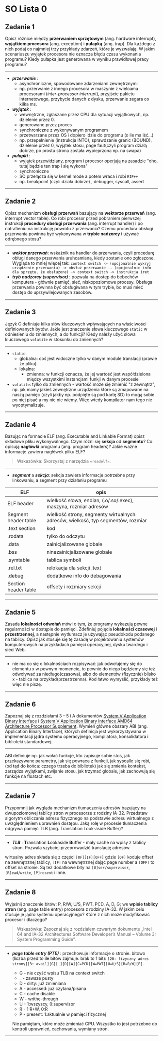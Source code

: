 # SO Lista 0

## **Zadanie 1**

Opisz różnice między **przerwaniem sprzętowym** (ang. hardware interrupt), **wyjątkiem procesora** (ang. exception) i **pułapką** (ang. trap). Dla każdego z nich podaj co najmniej trzy przykłady zdarzeń, które je wyzwalają. W jakim scenariuszu wyjątek procesora nie oznacza błędu czasu wykonania programu? Kiedy pułapka jest generowana w wyniku prawidłowej pracy programu?

---

* ***przerwanie*** :
  * asynchroniczne, spowodowane zdarzeniami zewnętrznymi
  * np. przerwanie z innego procesora w maszynie z wieloama procesorami (*inter-processor interrupt*), przyjście pakietu internetowego, przybycie danych z dysku, przerwanie zegara co kilka ms.
* ***wyjątek*** :
  * wewnętrzne, zgłaszane przez CPU dla sytuacji wyjątkowych, np. dzielenie przez 0.
  * generowane przez proces
  * synchroniczne z wykonywanym programem
  * przetwarzane przez OS i dopiero idzie do programu (o ile ma iść...)
  * np. przepełnienie (instrukcja INTO), sprawdzanie granic (BOUND), dzielenie przez 0, wyjątek stosu, page faut(czyli program działą dobrze, po prostu strona została wypieprzona np. na swapa)
* ***pułapki*** :
  * wyjątek przewidziany, program i procesor operjują na zasadzie "oho, tutaj będzie ten trap i się wykona"
  * synchroniczne
  * SO przełącza się w kernel mode a potem wraca i robi `RIP++`
  * np. breakpoint (czyli działa dobrze) , debugger, syscall, assert

---

## **Zadanie 2**

Opisz mechanizm **obsługi przerwań** bazujący na **wektorze przerwań** (ang. interrupt vector table). Co robi procesor przed pobraniem pierwszej instrukcji **procedury obsługi przerwania** (ang. interrupt handler) i po natrafieniu na instrukcję powrotu z przerwania? Czemu procedura obsługi przerwania powinna być wykonywana w **trybie nadzorcy** i używać odrębnego stosu?

---

* ***wektor przerwań***: wskaźnik na handler do przerwania, czyli procedurę obługi danego przerwania uruhcamianą, kiedy zostanie ono zgłoszone. Wygląda to mniej więcej tak: `context switch -> (opcjonalnie wykryj urządzenie przerwania) -> obsłuż przerwanie -. (opcjonalnie info dla sprzętu, że obsłużone) -> context switch -> instrukcja iret`
* ***tryb nadzorcy (supervisor)*** : pozwala na dostęp do bebechów komputera - głównie pamięć, sieć, niskopoziomowe procesy. Obsługa przerwania powinna być obsługiwana w tym trybie, bo musi mieć dostęp do uprzywilejowanych zasobów.

---

## **Zadanie 3**

Język C definiuje kilka słów kluczowych wpływających na właściwości definiowanych bytów. Jakie jest znaczenie słowa kluczowego `static` w odniesieniu do zmiennych, a do funkcji? Kiedy należy użyć słowa kluczowego `volatile` w stosunku do zmiennych?

---

* `static`:
  * globalna: coś jest widoczne tylko w danym module translacji (prawie że pliku)
  * lokalna:
    * zmienna: w funkcji oznacza, że jej wartość jest współdzielona między wszystkimi instancjami funkji w danym procesie
* `volatile`: tylko do zmiennych - wartość moze się zmienić "z zewnątrz", np. jak mamy jakieś zewnętrzne urządzenia które są zmapowane na naszą pamięć (czyli jakby np. podpięte są pod kartę SD) to mogą sobie po niej pisać a my nic nie wiemy. Więc wtedy kompilator nam tego nie wyoptymalizuje.

---

## **Zadanie 4**

Bazując na formacie ELF (ang. Executable and Linkable Format) opisz składowe pliku wykonywalnego. Czym różni się **sekcja** od **segmentu**? Co opisują **nagłówki** programu (ang. program headers)? Jakie ważne informacje zawiera nagłówek pliku ELF?
> Wskazówka: Skorzystaj z narzędzia `«readelf»`.

---

* ***segment*** a ***sekcja***: sekcja zawiera informacje potrzebne przy linkowaniu, a segment przy działaniu programu

| ELF | opis |
| --- | --- |
| ELF header | wielkość słowa, endian, (.o/.so/.exec), maszyna, rozmiar adresów |
| Segment header table | wielkość strony, segmenty wirtualnych adresów, wielkość, typ segmentów, rozmiar |
| .text section | kod |
| .rodata | tylko do odczytu |
| .data | zainicjalizowane globale |
| .bss | ninezainicjalizowane globale |
| .symtable | tablica symboli |
| .rel.txt | relokacja dla sekcji .text |
| .debug | dodatkowe info do debagowania |
| Section header table | offsety i rozmiary sekcji |

---

## **Zadanie 5**

 Zasada **lokalności odwołań** mówi o tym, że programy wykazują pewne regularności w dostępie do pamięci. Zdefiniuj pojęcia **lokalności czasowej** i **przestrzennej**, a następnie wytłumacz je używając pseudokodu podanego na tablicy. Opisz jak stosuje się tę zasadę w projektowaniu systemów komputerowych na przykładach pamięci operacyjnej, dysku twardego i sieci Web.

---

* nie ma co się o lokalnościach rozpisywać: jak odwołujemy się do elementu x w pewnym momencie, to pewnie do niego będziemy się też odwoływać za niedługo(czasowa), albo do elementów (fizycznie) blisko x - tablica na przykład(przestrzenna). Kod łatwo wymyślić, przykłady też więc nie piszę.

---

## **Zadanie 6**

Zapoznaj się z rozdziałami 3 – 5 i A dokumentów [System V Application Binary Interface](http://www.sco.com/developers/gabi/latest/contents.html) i [System V Application Binary Interface AMD64 Architecture Processor Supplement](https://www.uclibc.org/docs/psABI-x86_64.pdf). Wymień główne obszary ABI (ang. Application Binary Interface), których definicja jest wykorzystywana w implementacji jądra systemu operacyjnego, kompilatora, konsolidatora i biblioteki standardowej.

---

ABI definiuje np. jak wołać funkcje, kto zapisuje sobie stos, jak przekazywane parametry, jak się powraca z funkcji, jak syscalle się robi, (od tąd do końca: czzego trzeba do bibliotek) jak się zmienia kontekst, zarządza wyjątkami, zwijanie stosu, jak trzymać globale, jak zachowują się funkcje na floatach etc.

---

## **Zadanie 7**

Przypomnij jak wygląda mechanizm tłumaczenia adresów bazujący na dwupoziomowej tablicy stron w procesorze z rodziny IA-32. Przedstaw algorytm obliczania adresu fizycznego na podstawie adresu wirtualnego z uwzględnieniem uprawnień dostępu. Jaką rolę w procesie tłumaczenia odgrywa pamięć TLB (ang. Translation Look-aside Buffer)?

---

* ***TLB*** : **T**ranslation **L**ookaside **B**uffer - mały cache na wpisy z tablicy stron. Pozwala szybciej przeprowadzić translację adresów. 

wirtualny adres składa się z części `[OF][IF][OFF]` gdzie `[OF]` koduje offset na zewnętrznej tablicy, `[IF]` na wewnętrznej dając page number a `[OFF]` to offset na stronie. Są też dodatkowe bity na `[U]ser/supervisor`, `[R]ead/write`, `[P]resent` i inne.

---

## **Zadanie 8**

Wyjaśnij znaczenie bitów: P, R/W, U/S, PWT, PCD, A, D, G; we **wpisie tablicy stron** (ang. page table entry) procesora z rodziny IA-32. W jakim celu stosuje je jądro systemu operacyjnego? Które z nich może modyfikować procesor i dlaczego?
> Wskazówka: Zapoznaj się z rozdziałem czwartym dokumentu „Intel 64 and IA-32 Architectures Software Developer’s Manual – Volume 3: System Programming Guide”.

---

* ***page table entry (PTE)*** : przechowuje informacje o stronie. bitowo (liczba przed to ile bitów zajmuje. brak to 1 bit): `[20: fizyczny adres strony][3: avail][G][_][D][A][C=PCD][W=PWT][U=U/S][R=R/W][P]`.
  * G - nie czyść wpisu TLB na context switch
  * _ - zawsze pusty
  * D - dirty: już zmieniana
  * A - accessed: już czytana/pisana
  * C - cache disable
  * W - writhe-through
  * U - 1:wszyscy, 0:supervisor
  * R - 1:R+W, 0:R
  * P - present: 1:aktualnie w pamięci fizycznej
  
  Nie pamiętam, które może zmieniać CPU. Wszystko to jest potrzebne do kontroli uprawnień, cachowania, wymiany stron.

---